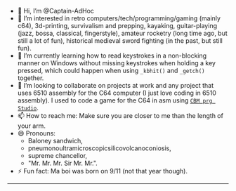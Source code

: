 - 👋 Hi, I’m @Captain-AdHoc
- 👀 I’m interested in retro computers/tech/programming/gaming (mainly c64), 3d-printing, survivalism and prepping, kayaking, guitar-playing (jazz, bossa, classical, fingerstyle), amateur rocketry (long time ago, but still a lot of fun), historical medieval sword fighting (in the past, but still fun).
- 🌱 I’m currently learning how to read keystrokes in a non-blocking manner on Windows without missing keystrokes when holding a key pressed, which could happen when using `_kbhit()` and `_getch()` together.
- 💞️ I’m looking to collaborate on projects at work and any project that uses 6510 assembly for the C64 computer (I just love coding in 6510 assembly). I used to code a game for the C64 in asm using [`CBM prg Studio`](https://www.ajordison.co.uk/download.html).
- 📫 How to reach me: Make sure you are closer to me than the length of your arm.
- 😄 Pronouns:
  - Baloney sandwich,
  - pneumonoultramicroscopicsilicovolcanoconiosis,
  - supreme chancellor,
  - "Mr. Mr. Mr. Sir Mr. Mr.".
- ⚡ Fun fact: Ma boi was born on 9/11 (not that year though).

<!---
Captain-AdHoc/Captain-AdHoc is a ✨ special ✨ repository because its `README.md` (this file) appears on your GitHub profile.
You can click the Preview link to take a look at your changes.
--->
---
